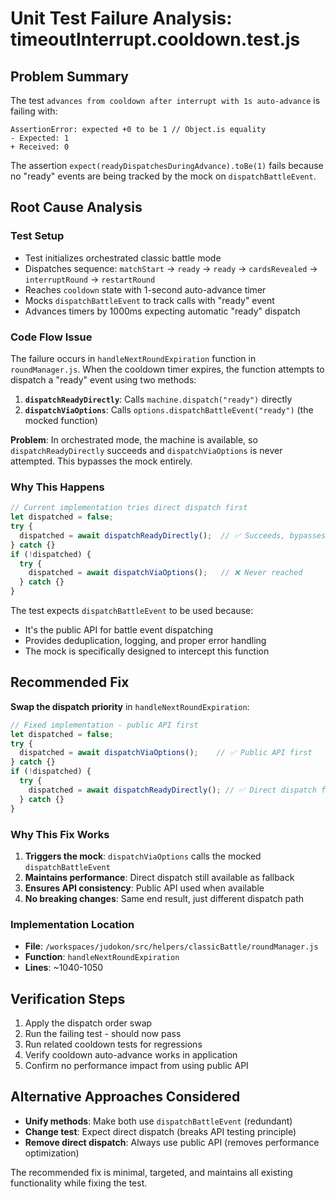 # Unit Test Failure Analysis: timeoutInterrupt.cooldown.test.js

## Problem Summary

The test `advances from cooldown after interrupt with 1s auto-advance` is failing with:

```text
AssertionError: expected +0 to be 1 // Object.is equality
- Expected: 1
+ Received: 0
```

The assertion `expect(readyDispatchesDuringAdvance).toBe(1)` fails because no "ready" events are being tracked by the mock on `dispatchBattleEvent`.

## Root Cause Analysis

### Test Setup

- Test initializes orchestrated classic battle mode
- Dispatches sequence: `matchStart` → `ready` → `ready` → `cardsRevealed` → `interruptRound` → `restartRound`
- Reaches `cooldown` state with 1-second auto-advance timer
- Mocks `dispatchBattleEvent` to track calls with "ready" event
- Advances timers by 1000ms expecting automatic "ready" dispatch

### Code Flow Issue

The failure occurs in `handleNextRoundExpiration` function in `roundManager.js`. When the cooldown timer expires, the function attempts to dispatch a "ready" event using two methods:

1. **`dispatchReadyDirectly`**: Calls `machine.dispatch("ready")` directly
2. **`dispatchViaOptions`**: Calls `options.dispatchBattleEvent("ready")` (the mocked function)

**Problem**: In orchestrated mode, the machine is available, so `dispatchReadyDirectly` succeeds and `dispatchViaOptions` is never attempted. This bypasses the mock entirely.

### Why This Happens

```javascript
// Current implementation tries direct dispatch first
let dispatched = false;
try {
  dispatched = await dispatchReadyDirectly();  // ✅ Succeeds, bypasses mock
} catch {}
if (!dispatched) {
  try {
    dispatched = await dispatchViaOptions();   // ❌ Never reached
  } catch {}
}
```

The test expects `dispatchBattleEvent` to be used because:

- It's the public API for battle event dispatching
- Provides deduplication, logging, and proper error handling
- The mock is specifically designed to intercept this function

## Recommended Fix

**Swap the dispatch priority** in `handleNextRoundExpiration`:

```javascript
// Fixed implementation - public API first
let dispatched = false;
try {
  dispatched = await dispatchViaOptions();    // ✅ Public API first
} catch {}
if (!dispatched) {
  try {
    dispatched = await dispatchReadyDirectly(); // ✅ Direct dispatch fallback
  } catch {}
}
```

### Why This Fix Works

1. **Triggers the mock**: `dispatchViaOptions` calls the mocked `dispatchBattleEvent`
2. **Maintains performance**: Direct dispatch still available as fallback
3. **Ensures API consistency**: Public API used when available
4. **No breaking changes**: Same end result, just different dispatch path

### Implementation Location

- **File**: `/workspaces/judokon/src/helpers/classicBattle/roundManager.js`
- **Function**: `handleNextRoundExpiration`
- **Lines**: ~1040-1050

## Verification Steps

1. Apply the dispatch order swap
2. Run the failing test - should now pass
3. Run related cooldown tests for regressions
4. Verify cooldown auto-advance works in application
5. Confirm no performance impact from using public API

## Alternative Approaches Considered

- **Unify methods**: Make both use `dispatchBattleEvent` (redundant)
- **Change test**: Expect direct dispatch (breaks API testing principle)
- **Remove direct dispatch**: Always use public API (removes performance optimization)

The recommended fix is minimal, targeted, and maintains all existing functionality while fixing the test.
